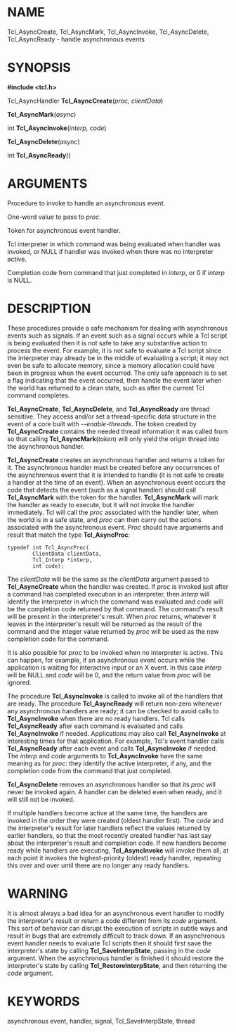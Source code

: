 # NAME

Tcl_AsyncCreate, Tcl_AsyncMark, Tcl_AsyncInvoke, Tcl_AsyncDelete,
Tcl_AsyncReady - handle asynchronous events

# SYNOPSIS

**#include \<tcl.h\>**

Tcl_AsyncHandler **Tcl_AsyncCreate**(*proc, clientData*)

**Tcl_AsyncMark**(*async*)

int **Tcl_AsyncInvoke**(*interp, code*)

**Tcl_AsyncDelete**(*async*)

int **Tcl_AsyncReady**()

# ARGUMENTS

Procedure to invoke to handle an asynchronous event.

One-word value to pass to *proc*.

Token for asynchronous event handler.

Tcl interpreter in which command was being evaluated when handler was
invoked, or NULL if handler was invoked when there was no interpreter
active.

Completion code from command that just completed in *interp*, or 0 if
*interp* is NULL.

# DESCRIPTION

These procedures provide a safe mechanism for dealing with asynchronous
events such as signals. If an event such as a signal occurs while a Tcl
script is being evaluated then it is not safe to take any substantive
action to process the event. For example, it is not safe to evaluate a
Tcl script since the interpreter may already be in the middle of
evaluating a script; it may not even be safe to allocate memory, since a
memory allocation could have been in progress when the event occurred.
The only safe approach is to set a flag indicating that the event
occurred, then handle the event later when the world has returned to a
clean state, such as after the current Tcl command completes.

**Tcl_AsyncCreate**, **Tcl_AsyncDelete**, and **Tcl_AsyncReady** are
thread sensitive. They access and/or set a thread-specific data
structure in the event of a core built with *\--enable-threads*. The
token created by **Tcl_AsyncCreate** contains the needed thread
information it was called from so that calling
**Tcl_AsyncMark**(*token*) will only yield the origin thread into the
asynchronous handler.

**Tcl_AsyncCreate** creates an asynchronous handler and returns a token
for it. The asynchronous handler must be created before any occurrences
of the asynchronous event that it is intended to handle (it is not safe
to create a handler at the time of an event). When an asynchronous event
occurs the code that detects the event (such as a signal handler) should
call **Tcl_AsyncMark** with the token for the handler. **Tcl_AsyncMark**
will mark the handler as ready to execute, but it will not invoke the
handler immediately. Tcl will call the *proc* associated with the
handler later, when the world is in a safe state, and *proc* can then
carry out the actions associated with the asynchronous event. *Proc*
should have arguments and result that match the type **Tcl_AsyncProc**:

    typedef int Tcl_AsyncProc(
            ClientData clientData,
            Tcl_Interp *interp,
            int code);

The *clientData* will be the same as the *clientData* argument passed to
**Tcl_AsyncCreate** when the handler was created. If *proc* is invoked
just after a command has completed execution in an interpreter, then
*interp* will identify the interpreter in which the command was
evaluated and *code* will be the completion code returned by that
command. The command\'s result will be present in the interpreter\'s
result. When *proc* returns, whatever it leaves in the interpreter\'s
result will be returned as the result of the command and the integer
value returned by *proc* will be used as the new completion code for the
command.

It is also possible for *proc* to be invoked when no interpreter is
active. This can happen, for example, if an asynchronous event occurs
while the application is waiting for interactive input or an X event. In
this case *interp* will be NULL and *code* will be 0, and the return
value from *proc* will be ignored.

The procedure **Tcl_AsyncInvoke** is called to invoke all of the
handlers that are ready. The procedure **Tcl_AsyncReady** will return
non-zero whenever any asynchronous handlers are ready; it can be checked
to avoid calls to **Tcl_AsyncInvoke** when there are no ready handlers.
Tcl calls **Tcl_AsyncReady** after each command is evaluated and calls
**Tcl_AsyncInvoke** if needed. Applications may also call
**Tcl_AsyncInvoke** at interesting times for that application. For
example, Tcl\'s event handler calls **Tcl_AsyncReady** after each event
and calls **Tcl_AsyncInvoke** if needed. The *interp* and *code*
arguments to **Tcl_AsyncInvoke** have the same meaning as for *proc*:
they identify the active interpreter, if any, and the completion code
from the command that just completed.

**Tcl_AsyncDelete** removes an asynchronous handler so that its *proc*
will never be invoked again. A handler can be deleted even when ready,
and it will still not be invoked.

If multiple handlers become active at the same time, the handlers are
invoked in the order they were created (oldest handler first). The
*code* and the interpreter\'s result for later handlers reflect the
values returned by earlier handlers, so that the most recently created
handler has last say about the interpreter\'s result and completion
code. If new handlers become ready while handlers are executing,
**Tcl_AsyncInvoke** will invoke them all; at each point it invokes the
highest-priority (oldest) ready handler, repeating this over and over
until there are no longer any ready handlers.

# WARNING

It is almost always a bad idea for an asynchronous event handler to
modify the interpreter\'s result or return a code different from its
*code* argument. This sort of behavior can disrupt the execution of
scripts in subtle ways and result in bugs that are extremely difficult
to track down. If an asynchronous event handler needs to evaluate Tcl
scripts then it should first save the interpreter\'s state by calling
**Tcl_SaveInterpState**, passing in the *code* argument. When the
asynchronous handler is finished it should restore the interpreter\'s
state by calling **Tcl_RestoreInterpState**, and then returning the
*code* argument.

# KEYWORDS

asynchronous event, handler, signal, Tcl_SaveInterpState, thread

